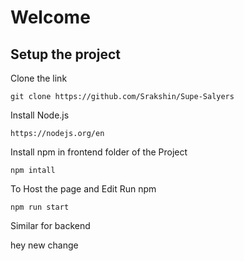 # Welcome

## Setup the project
<p> Clone the link </p>

```terminal
git clone https://github.com/Srakshin/Supe-Salyers
```
<p> Install Node.js </p>

```terminal
https://nodejs.org/en
```
<p>Install npm in frontend folder of the Project</p>

```terminal
npm intall
```
<p>To Host the page and Edit Run npm </p>

```terminal
npm run start
```
<p>Similar for backend</p>

<p>hey new change</p>